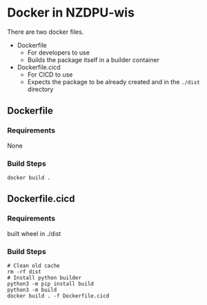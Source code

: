# Docker in NZDPU-wis
There are two docker files.

* Dockerfile
  * For developers to use
  * Builds the package itself in a builder container 
* Dockerfile.cicd
  * For CICD to use
  * Expects the package to be already created and in the `./dist` directory

## Dockerfile
### Requirements
None

### Build Steps
```shell
docker build .
```

## Dockerfile.cicd
### Requirements
built wheel in ./dist
### Build Steps
```shell
# Clean old cache
rm -rf dist
# Install python builder
python3 -m pip install build
python3 -m build
docker build . -f Dockerfile.cicd
```